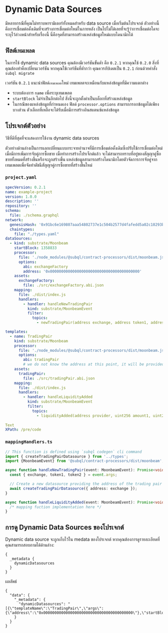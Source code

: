 # Dynamic Data Sources

มีหลายกรณีที่คุณไม่ทราบพารามิเตอร์ทั้งหมดสําหรับ data source เมื่อเริ่มต้นโปรเจกต์ ตัวอย่างนี้คือการเชื่อมต่อดั้งเดิมที่จะสร้างการเชื่อมต่อใหม่ในภายหลัง เป็นไปไม่ได้เลยที่จะรู้ว่าการเชื่อมต่อใดจะระบุไว้ล่วงหน้าสำหรับเรื่องนี้ นี่คือจุดที่สามารถสร้างแหล่งข้อมูลใหม่แบบไดนามิกได้

## ฟิลด์`เทมเพลต`

ในการใช้ dynamic data sources คุณต้องมีเวอร์ชันขั้นต่ำ คือ `0.2.1` หากคุณใช้ `0.2.0` สิ่งที่คุณต้องทำคือเปลี่ยนเวอร์ชัน หากคุณใช้เวอร์ชันที่ต่ำกว่า คุณควรอัปเดตเป็น `0.2.1` ก่อนด้วยคำสั่ง `subql migrate`

เวอร์ชัน `0.2.1` แนะนำฟิลด์`เทมเพลต`ใหม่  เทมเพลตจะเหมือนกับแหล่งข้อมูลที่มีความแตกต่าง

* ระบบต้องการ `name` เพื่อระบุเทมเพลต
* `startBlock` ไม่จำเป็นอีกต่อไป สิ่งนี้จะถูกตั้งค่าเป็นบล็อกที่สร้างแหล่งข้อมูล
* ในกรณีของแหล่งข้อมูลที่กำหนดเอง ฟิลด์ `processor.options` สามารถกรอกข้อมูลได้เพียงบางส่วน ตัวเลือกที่เหลือจะได้รับเมื่อมีการสร้างอินสแตนซ์แหล่งข้อมูล

## โปรเจกต์ตัวอย่าง

วิธีที่ดีที่สุดที่จะแสดงการใช้งาน dynamic data sources

ตัวอย่างด้านล่างเป็นการแลกเปลี่ยนแบบกระจายอำนาจที่มีการเชื่อมต่อดั้งเดิมซึ่งปรับใช้การเชื่อมต่อใหม่เมื่อมีการเพิ่มการจับคู่การซื้อขาย เมื่อทำการสร้างโปรเจ็กต์แล้ว จะไม่สามารถทราบที่อยู่ของสัญญาคู่ซื้อขายทั้งหมดที่สร้างขึ้นหรือจะถูกสร้างขึ้น แหล่งข้อมูลสามารถสร้างไดนามิกโดยตัวจัดการการจับคู่จากเทมเพลตเพื่อจัดทำดัชนีสัญญาคู่การซื้อขายที่สร้างขึ้นใหม่


### `project.yaml`
```yaml
specVersion: 0.2.1
name: example-project
version: 1.0.0
description: ''
repository: ''
schema:
  file: ./schema.graphql
network:
  genesisHash: '0x91bc6e169807aaa54802737e1c504b2577d4fafedd5a02c10293b1cd60e39527'
  chaintypes:
    file: "./types.yaml"
dataSources:
  - kind: substrate/Moonbeam
    startBlock: 1358833
    processor:
      file: './node_modules/@subql/contract-processors/dist/moonbeam.js'
      options:
        abi: exchangeFactory
        address: '0x0000000000000000000000000000000000000000'
    assets:
      exchangeFactory:
        file: ./src/exchangeFactory.abi.json
    mapping:
      file: ./dist/index.js
      handlers:
        - handler: handleNewTradingPair
          kind: substrate/MoonbeamEvent
          filter:
            topics:
              - newTradingPair(address exchange, address token1, address token2)

templates:
  - name: TradingPair
    kind: substrate/Moonbeam
    processor:
      file: './node_modules/@subql/contract-processors/dist/moonbeam.js'
      options:
        abi: tradingPair
        # we do not know the address at this point, it will be provided when instantiated
    assets:
      tradingPair:
        file: ./src/tradingPair.abi.json
    mapping:
      file: ./dist/index.js
      handlers:
        - handler: handleLiquidityAdded
          kind: substrate/MoonbeamEvent
          filter:
            topics:
              - liquidityAdded(address provider, uint256 amount1, uint256 amount2)
 
Text
XPath: /pre/code
```

### `mappingHandlers.ts`

```ts
// This function is defined using `subql codegen` cli command
import { createTradingPairDatasource } from '../types';
import {MoonbeamEvent} from '@subql/contract-processors/dist/moonbeam';

async function handleNewTradingPair(event: MoonbeamEvent): Promise<void> {
  const { exchange, token1, token2 } = event.args;

  // Create a new datasource providing the address of the trading pair exchange contract
  await createTradingPairDatasource({ address: exchange });
}

async function handleLiquidityAdded(event: MoonbeamEvent): Promise<void> {
  /* mapping fuction implementation here */
}
```


## การดู Dynamic Data Sources ของโปรเจกต์

Dynamic data source จะถูกเก็บไว้ใน medata ของโปรเจกต์ หากคุณต้องการดูรายละเอียดที่คุณสามารถสอบถามได้ด้านล่าง:

```gql
{
  _metadata {
    dynamicDatasources
  }
}
```

ผลลัพธ์
```
{
  "data": {
    "_metadata": {
      "dynamicDatasources": "[{\"templateName\":\"TradingPair\",\"args\":{\"address\":\"0x0000000000000000000000000000000000000000\"},\"startBlock\":1358833}]"
    }
  }
}
```

